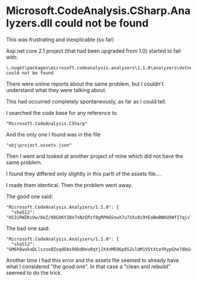 # Microsoft.CodeAnalysis.CSharp.Analyzers.dll could not be found

This was frustrating and inexplicable (so far)

Asp.net core 2.1 project (that had been upgraded from 1.0) started to fail with:

	\.nuget\packages\microsoft.codeanalysis.analyzers\1.1.0\analyzers\dotnet\cs\Microsoft.CodeAnalysis.CSharp.Analyzers.dll 
	could not be found

There were online reports about the same problem, but I couldn't understand what they were talking about.

This had occurred completely spontaneously, as far as I could tell.

I searched the code base for any reference to

	"Microsoft.CodeAnalysis.CSharp" 

And the only one I found was in the file 

	"obj\project.assets.json"

Then I went and looked at another project of mine which did not have the same problem.

I found they differed only slightly in this partt of the assets file....

I made them identical. Then the problem went away.

The good one said:

    "Microsoft.CodeAnalysis.Analyzers/1.1.0": {
      "sha512": "HS3iRWZKcUw/8eZ/08GXKY2Bn7xNzQPzf8gRPHGSowX7u7XXu9i9YEaBeBNKUXWfI7qjvT2zXtLUvbN0hds8vg==",

The bad one said:

    "Microsoft.CodeAnalysis.Analyzers/1.1.0": {
      "sha512": "GM6h8wakaDLlszoxBZoqdDAs98bd0eu0qYjJX4nMEO6p05ZulUM1V5tXtaYRypGhe78bGci02ejvH4SAumYsKA==",


Another time I had this error and the assets file seemed to already have what I considered "the good one". In that case a "clean and rebuild" seemed to do the trick.



